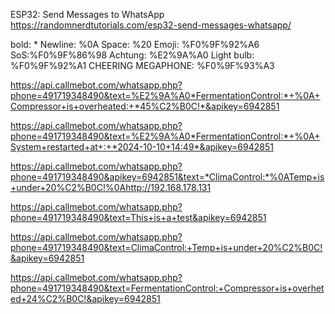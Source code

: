 
ESP32: Send Messages to WhatsApp
https://randomnerdtutorials.com/esp32-send-messages-whatsapp/


bold: *
Newline: %0A
Space: %20
Emoji: %F0%9F%92%A6
SoS:%F0%9F%86%98
Achtung: %E2%9A%A0
Light bulb: %F0%9F%92%A1
CHEERING MEGAPHONE: %F0%9F%93%A3

https://api.callmebot.com/whatsapp.php?phone=491719348490&text=%E2%9A%A0*FermentationControl:*+%0A+Compressor+is+overheated:+*45%C2%B0C!*&apikey=6942851

https://api.callmebot.com/whatsapp.php?phone=491719348490&text=%E2%9A%A0*FermentationControl:*+%0A+System+restarted+at+:+*2024-10-10+14:49*&apikey=6942851

https://api.callmebot.com/whatsapp.php?phone=491719348490&apikey=6942851&text=*ClimaControl:*%0ATemp+is+under+20%C2%B0C!%0Ahttp://192.168.178.131

https://api.callmebot.com/whatsapp.php?phone=491719348490&text=This+is+a+test&apikey=6942851

https://api.callmebot.com/whatsapp.php?phone=491719348490&text=ClimaControl:+Temp+is+under+20%C2%B0C!&apikey=6942851

https://api.callmebot.com/whatsapp.php?phone=491719348490&text=FermentationControl:+Compressor+is+overheted+24%C2%B0C!&apikey=6942851
